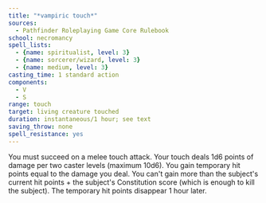 ```yaml
---
title: "*vampiric touch*"
sources:
  - Pathfinder Roleplaying Game Core Rulebook
school: necromancy
spell_lists:
  - {name: spiritualist, level: 3}
  - {name: sorcerer/wizard, level: 3}
  - {name: medium, level: 3}
casting_time: 1 standard action
components:
  - V
  - S
range: touch
target: living creature touched
duration: instantaneous/1 hour; see text
saving_throw: none
spell_resistance: yes
---
```


You must succeed on a melee touch attack. Your touch deals 1d6 points of damage per two caster levels (maximum 10d6). You gain temporary hit points equal to the damage you deal. You can't gain more than the subject's current hit points + the subject's Constitution score (which is enough to kill the subject). The temporary hit points disappear 1 hour later.

